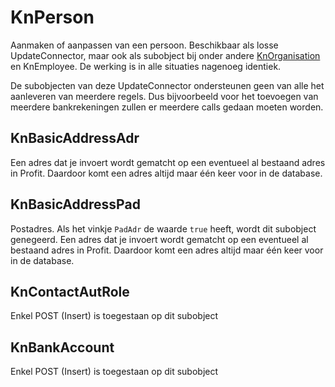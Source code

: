 # KnPerson

Aanmaken of aanpassen van een persoon. Beschikbaar als losse UpdateConnector, maar ook als subobject bij onder andere [KnOrganisation](./knorganisation_post) en KnEmployee. De werking is in alle situaties nagenoeg identiek.

De subobjecten van deze UpdateConnector ondersteunen geen van alle het aanleveren van meerdere regels. Dus bijvoorbeeld voor het toevoegen van meerdere bankrekeningen zullen er meerdere calls gedaan moeten worden.

## KnBasicAddressAdr

Een adres dat je invoert wordt gematcht op een eventueel al bestaand adres in Profit. Daardoor komt een adres altijd maar één keer voor in de database. 

## KnBasicAddressPad

Postadres. Als het vinkje `PadAdr` de waarde `true` heeft, wordt dit subobject genegeerd.
Een adres dat je invoert wordt gematcht op een eventueel al bestaand adres in Profit. Daardoor komt een adres altijd maar één keer voor in de database. 

## KnContactAutRole

Enkel POST (Insert) is toegestaan op dit subobject

## KnBankAccount

Enkel POST (Insert) is toegestaan op dit subobject

